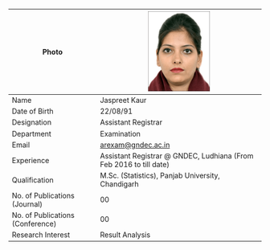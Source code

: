 
| Photo | ![Display picture](Photos/Jaspreet.png) 
| ------ | -------- |
| Name | Jaspreet Kaur |
| Date of Birth | 22/08/91 |
| Designation | Assistant Registrar|
| Department | Examination |
| Email | arexam@gndec.ac.in|
| Experience | Assistant Registrar @ GNDEC, Ludhiana (From Feb 2016 to till date) |
| Qualification | M.Sc. (Statistics), Panjab University, Chandigarh|
| No. of Publications (Journal) | 00 |
| No. of Publications (Conference) | 00 |
| Research Interest | Result Analysis |
